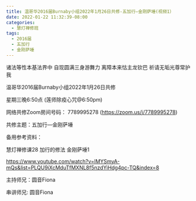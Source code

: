 ```yaml
---
title: 温哥华2016届Burnaby小组2022年1月26日共修-五加行—金刚萨埵(视频1）
date: 2022-01-22 11:32:39-08:00
categories:
  - 慧灯禅修班
tags:
  - 2016届
  - 五加行
  - 金刚萨埵
---
```

诸法等性本基法界中 自现圆满三身游舞力 离障本来怙主龙钦巴 祈请无垢光尊常护我

温哥华2016届Burnaby小组2022年1月26日共修 

星期三晚6:50点 (莲师除疫心咒@6:50pm)

网络共修Zoom房间号码： 7789995278 (<https://zoom.us/j/7789995278>)

共修主题：五加行—金刚萨埵

备用参考资料：

慧灯禅修课28 加行的修法 金刚萨埵1

<https://www.youtube.com/watch?v=lMYSmyA-mQs&list=PLQU9iXcMduTfMXNL8f5nzdYiHdg4pc-TQ&index=8>

主持师兄：圆音Fiona

串讲师兄: 圆音Fiona
